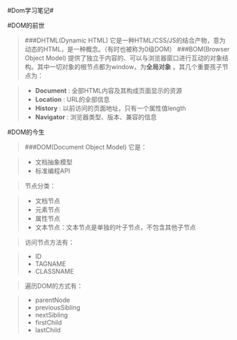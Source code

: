 #Dom学习笔记#

#DOM的前世
>###DHTML(Dynamic HTML)
>它是一种HTML/CSS/JS的结合产物，意为动态的HTML，是一种概念。（有时也被称为0级DOM）
>###BOM(Browser Object Model)
>提供了独立于内容的、可以与浏览器窗口进行互动的对象结构。其中一切对象的根节点都为window，为**全局对象** 。其几个重要孩子节点为：

>-    **Document** : 全部HTML内容及其构成页面显示的资源
>-    **Location** : URL的全部信息 
>-    **History** : 以前访问的页面地址，只有一个属性值length
>-    **Navigator** : 浏览器类型、版本、兼容的信息


#DOM的今生
>###DOM(Document Object Model)
>它是：

>-    文档抽象模型
>-    标准编程API

>节点分类：

>-    文档节点
>-    元素节点
>-    属性节点
>-    文本节点：文本节点是单独的叶子节点，不包含其他子节点

>访问节点方法有：

>-    ID
>-    TAGNAME
>-    CLASSNAME

>    遍历DOM的方式有：

>-    parentNode
>-    previousSibling
>-    nextSibling
>-    firstChild
>-    lastChild